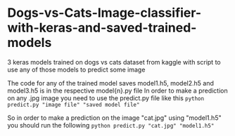 # Dogs-vs-Cats-Image-classifier-with-keras-and-saved-trained-models
3 keras models trained on dogs vs cats dataset from kaggle with script to use any of those models to predict some image

The code for any of the trained model saves model1.h5, model2.h5 and model3.h5 is in the respective model{n}.py file
In order to make a prediction on any .jpg image you need to use the predict.py file like this
```python predict.py "image file" "saved model file"```

So in order to make a prediction on the image "cat.jpg" using "model1.h5" you should run the following
```python predict.py "cat.jpg" "model1.h5"```

